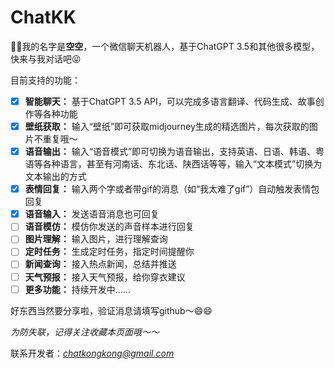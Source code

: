 # ChatKK

🤝🤝我的名字是**空空**，一个微信聊天机器人，基于ChatGPT 3.5和其他很多模型，快来与我对话吧😝

目前支持的功能：
- [x] **智能聊天：** 基于ChatGPT 3.5 API，可以完成多语言翻译、代码生成、故事创作等各种功能
- [x] **壁纸获取：** 输入“壁纸”即可获取midjourney生成的精选图片，每次获取的图片不重复哦～
- [x] **语音输出：** 输入“语音模式”即可切换为语音输出，支持英语、日语、韩语、粤语等各种语言，甚至有河南话、东北话、陕西话等等，输入“文本模式”切换为文本输出的方式
- [x] **表情回复：** 输入两个字或者带gif的消息（如“我太难了gif”）自动触发表情包回复
- [x] **语音输入：** 发送语音消息也可回复
- [ ] **语音模仿：** 模仿你发送的声音样本进行回复
- [ ] **图片理解：** 输入图片，进行理解查询
- [ ] **定时任务：** 生成定时任务，指定时间提醒你
- [ ] **新闻查询：** 接入热点新闻，总结并推送
- [ ] **天气预报：** 接入天气预报，给你穿衣建议
- [ ] **更多功能：** 持续开发中......

好东西当然要分享啦，验证消息请填写github～😄😄

*为防失联，记得关注收藏本页面哦～～*

联系开发者：*chatkongkong@gmail.com*




